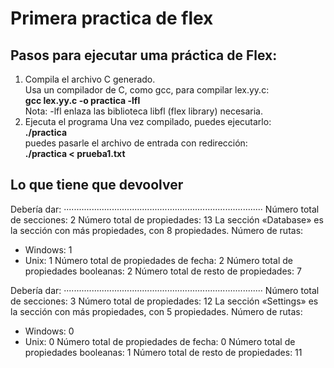 # Primera practica de flex

## Pasos para ejecutar uma práctica de Flex:
1. Compila el archivo C generado.<br>
   Usa un compilador de C, como gcc, para compilar lex.yy.c:<br>
      **gcc lex.yy.c -o practica -lfl**<br>
      Nota: -lfl enlaza las biblioteca libfl (flex library) necesaria.
2. Ejecuta el programa
   Una vez compilado, puedes ejecutarlo:<br>
   **./practica**<br>
   puedes pasarle el archivo de entrada con redirección:<br>
   **./practica < prueba1.txt**
   
## Lo que tiene que devoolver

Debería dar:
···············································································
Número total de secciones: 2
Número total de propiedades: 13
La sección «Database» es la sección con más propiedades, con 8 propiedades.
Número de rutas:
  - Windows: 1
  - Unix: 1
Número total de propiedades de fecha: 2
Número total de propiedades booleanas: 2
Número total de resto de propiedades: 7

Debería dar:
···············································································
Número total de secciones: 3
Número total de propiedades: 12
La sección «Settings» es la sección con más propiedades, con 5 propiedades.
Número de rutas:
  - Windows: 0
  - Unix: 0
Número total de propiedades de fecha: 0
Número total de propiedades booleanas: 1
Número total de resto de propiedades: 11
